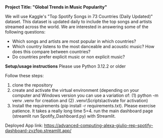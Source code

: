 **Project Title: "Global Trends in Music Popularity"**

We will use Kaggle's "Top Spotify Songs in 73 Countries (Daily Updated)" dataset. This dataset is updated daily to include the top songs and artists streamed across the world. We are interested in answering some of the following questions:

- Which songs and artists are most popular in which countries?
- Which country listens to the most danceable and acoustic music? How does this compare between countries?
- Do countries prefer explicit music or non explicit music?

**Setup/usage instructions**
Please use Python 3.12.2 or older

Follow these steps: 
1. clone the repository 
2. create and activate the virtual environment (depending on your computer and Windows version you can use a variation of: (1) python -m venv .venv for creation and (2) .venv\Scripts\activate for activation)
3. Install the requirements (pip install -r requirements.txt). Please exercise patience. It takes a really long time
5=4. run the main dashboard page (streamlit run Spotify_Dashboard.py) with Streamlit.

Deployed App link: https://advanced-computing-alexa-giulio-rep-spotify-dashboard-zvzfpp.streamlit.app/
